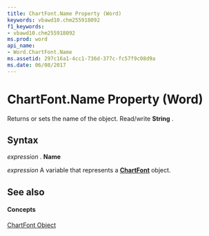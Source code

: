 ```yaml
---
title: ChartFont.Name Property (Word)
keywords: vbawd10.chm255918092
f1_keywords:
- vbawd10.chm255918092
ms.prod: word
api_name:
- Word.ChartFont.Name
ms.assetid: 297c16a1-4cc1-736d-377c-fc57f9c08d9a
ms.date: 06/08/2017
---
```



# ChartFont.Name Property (Word)

Returns or sets the name of the object. Read/write  **String** .


## Syntax

 _expression_ . **Name**

 _expression_ A variable that represents a **[ChartFont](Word.ChartFont.md)** object.


## See also


#### Concepts


[ChartFont Object](Word.ChartFont.md)

